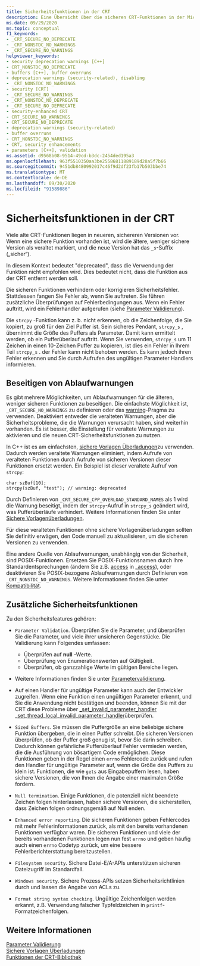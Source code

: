 ```yaml
---
title: Sicherheitsfunktionen in der CRT
description: Eine Übersicht über die sicheren CRT-Funktionen in der Microsoft C-Laufzeit.
ms.date: 09/29/2020
ms.topic: conceptual
f1_keywords:
- _CRT_SECURE_NO_DEPRECATE
- _CRT_NONSTDC_NO_WARNINGS
- _CRT_SECURE_NO_WARNINGS
helpviewer_keywords:
- security deprecation warnings [C++]
- CRT_NONSTDC_NO_DEPRECATE
- buffers [C++], buffer overruns
- deprecation warnings (security-related), disabling
- _CRT_NONSTDC_NO_WARNINGS
- security [CRT]
- _CRT_SECURE_NO_WARNINGS
- _CRT_NONSTDC_NO_DEPRECATE
- _CRT_SECURE_NO_DEPRECATE
- security-enhanced CRT
- CRT_SECURE_NO_WARNINGS
- CRT_SECURE_NO_DEPRECATE
- deprecation warnings (security-related)
- buffer overruns
- CRT_NONSTDC_NO_WARNINGS
- CRT, security enhancements
- parameters [C++], validation
ms.assetid: d9568b08-9514-49cd-b3dc-2454ded195a3
ms.openlocfilehash: 963f5510350aa3be25586811889189d28a5f7b66
ms.sourcegitcommit: 9451db8480992017c46f9d2df23fb17b503bbe74
ms.translationtype: MT
ms.contentlocale: de-DE
ms.lasthandoff: 09/30/2020
ms.locfileid: "91589886"
---
```

# <a name="security-features-in-the-crt"></a>Sicherheitsfunktionen in der CRT

Viele alte CRT-Funktionen liegen in neueren, sichereren Versionen vor. Wenn eine sichere Funktion vorhanden ist, wird die ältere, weniger sichere Version als veraltet markiert, und die neue Version hat das `_s`-Suffix („sicher“).

In diesem Kontext bedeutet "deprecated", dass die Verwendung der Funktion nicht empfohlen wird. Dies bedeutet nicht, dass die Funktion aus der CRT entfernt werden soll.

Die sicheren Funktionen verhindern oder korrigieren Sicherheitsfehler. Stattdessen fangen Sie Fehler ab, wenn Sie auftreten. Sie führen zusätzliche Überprüfungen auf Fehlerbedingungen aus. Wenn ein Fehler auftritt, wird ein Fehlerhandler aufgerufen (siehe [Parameter Validierung](../c-runtime-library/parameter-validation.md)).

Die `strcpy` -Funktion kann z. b. nicht erkennen, ob die Zeichenfolge, die Sie kopiert, zu groß für den Ziel Puffer ist. Sein sicheres Pendant, `strcpy_s` , übernimmt die Größe des Puffers als Parameter. Damit kann ermittelt werden, ob ein Pufferüberlauf auftritt. Wenn Sie verwenden, `strcpy_s` um 11 Zeichen in einen 10-Zeichen Puffer zu kopieren, ist dies ein Fehler in Ihrem Teil `strcpy_s` . der Fehler kann nicht behoben werden. Es kann jedoch ihren Fehler erkennen und Sie durch Aufrufen des ungültigen Parameter Handlers informieren.

## <a name="eliminating-deprecation-warnings"></a>Beseitigen von Ablaufwarnungen

Es gibt mehrere Möglichkeiten, um Ablaufwarnungen für die älteren, weniger sicheren Funktionen zu beseitigen. Die einfachste Möglichkeit ist, `_CRT_SECURE_NO_WARNINGS` zu definieren oder das [warning](../preprocessor/warning.md)-Pragma zu verwenden. Deaktiviert entweder die veralteten Warnungen, aber die Sicherheitsprobleme, die die Warnungen verursacht haben, sind weiterhin vorhanden. Es ist besser, die Einstellung für veraltete Warnungen zu aktivieren und die neuen CRT-Sicherheitsfunktionen zu nutzen.

In C++ ist es am einfachsten, [sichere Vorlagen Überladungen](../c-runtime-library/secure-template-overloads.md)zu verwenden. Dadurch werden veraltete Warnungen eliminiert, indem Aufrufe von veralteten Funktionen durch Aufrufe von sicheren Versionen dieser Funktionen ersetzt werden. Ein Beispiel ist dieser veraltete Aufruf von `strcpy`:

```
char szBuf[10];
strcpy(szBuf, "test"); // warning: deprecated
```

Durch Definieren von `_CRT_SECURE_CPP_OVERLOAD_STANDARD_NAMES` als 1 wird die Warnung beseitigt, indem der `strcpy`-Aufruf in `strcpy_s` geändert wird, was Pufferüberläufe verhindert. Weitere Informationen finden Sie unter [Sichere Vorlagenüberladungen](../c-runtime-library/secure-template-overloads.md).

Für diese veralteten Funktionen ohne sichere Vorlagenüberladungen sollten Sie definitiv erwägen, den Code manuell zu aktualisieren, um die sicheren Versionen zu verwenden.

Eine andere Quelle von Ablaufwarnungen, unabhängig von der Sicherheit, sind POSIX-Funktionen. Ersetzen Sie POSIX-Funktionsnamen durch Ihre Standardentsprechungen (ändern Sie z.B. [access](../c-runtime-library/reference/access-crt.md) in [_access](../c-runtime-library/reference/access-waccess.md)), oder deaktivieren Sie POSIX-bezogene Ablaufwarnungen durch Definieren von `_CRT_NONSTDC_NO_WARNINGS`. Weitere Informationen finden Sie unter [Kompatibilität](compatibility.md).

## <a name="additional-security-features"></a>Zusätzliche Sicherheitsfunktionen

Zu den Sicherheitsfeatures gehören:

- `Parameter Validation`. Überprüfen Sie die Parameter, und überprüfen Sie die Parameter, und viele ihrer unsicheren Gegenstücke. Die Validierung kann Folgendes umfassen:

  - Überprüfen auf **null** -Werte.
  - Überprüfung von Enumerationswerten auf Gültigkeit.
  - Überprüfen, ob ganzzahlige Werte im gültigen Bereiche liegen.

- Weitere Informationen finden Sie unter [Parametervalidierung](../c-runtime-library/parameter-validation.md).

- Auf einen Handler für ungültige Parameter kann auch der Entwickler zugreifen. Wenn eine Funktion einen ungültigen Parameter erkennt, und Sie die Anwendung nicht bestätigen und beenden, können Sie mit der CRT diese Probleme über [_set_invalid_parameter_handler _set_thread_local_invalid_parameter_handler](../c-runtime-library/reference/set-invalid-parameter-handler-set-thread-local-invalid-parameter-handler.md)überprüfen.

- `Sized Buffers`. Sie müssen die Puffergröße an eine beliebige sichere Funktion übergeben, die in einen Puffer schreibt. Die sicheren Versionen überprüfen, ob der Puffer groß genug ist, bevor Sie darin schreiben. Dadurch können gefährliche Pufferüberlauf Fehler vermieden werden, die die Ausführung von bösartigem Code ermöglichen. Diese Funktionen geben in der Regel einen `errno` Fehlercode zurück und rufen den Handler für ungültige Parameter auf, wenn die Größe des Puffers zu klein ist. Funktionen, die wie `gets` aus Eingabepuffern lesen, haben sichere Versionen, die von Ihnen die Angabe einer maximalen Größe fordern.

- `Null termination`. Einige Funktionen, die potenziell nicht beendete Zeichen folgen hinterlassen, haben sichere Versionen, die sicherstellen, dass Zeichen folgen ordnungsgemäß auf Null enden.

- `Enhanced error reporting`. Die sicheren Funktionen geben Fehlercodes mit mehr Fehlerinformationen zurück, als mit den bereits vorhandenen Funktionen verfügbar waren. Die sicheren Funktionen und viele der bereits vorhandenen Funktionen legen nun fest `errno` und geben häufig auch einen `errno` Codetyp zurück, um eine bessere Fehlerberichterstattung bereitzustellen.

- `Filesystem security`. Sichere Datei-E/A-APIs unterstützen sicheren Dateizugriff im Standardfall.

- `Windows security`. Sichere Prozess-APIs setzen Sicherheitsrichtlinien durch und lassen die Angabe von ACLs zu.

- `Format string syntax checking`. Ungültige Zeichenfolgen werden erkannt, z.B. Verwendung falscher Typfeldzeichen in `printf`-Formatzeichenfolgen.

## <a name="see-also"></a>Weitere Informationen

[Parameter Validierung](../c-runtime-library/parameter-validation.md)<br/>
[Sichere Vorlagen Überladungen](../c-runtime-library/secure-template-overloads.md)<br/>
[Funktionen der CRT-Bibliothek](../c-runtime-library/crt-library-features.md)
